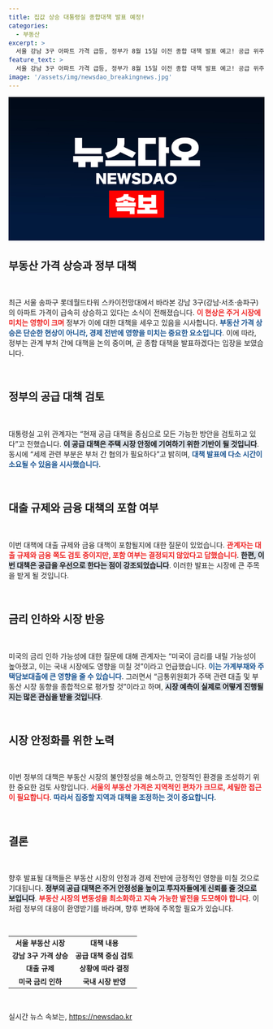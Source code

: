 ```yaml
---
title: 집값 상승 대통령실 종합대책 발표 예정!
categories:
  - 부동산
excerpt: >
  서울 강남 3구 아파트 가격 급등, 정부가 8월 15일 이전 종합 대책 발표 예고! 공급 위주로 대출 규제 논의도 이어질 전망. 금리 인하 기대감 속 부동산 시장의 향방은?
feature_text: >
  서울 강남 3구 아파트 가격 급등, 정부가 8월 15일 이전 종합 대책 발표 예고! 공급 위주로 대출 규제 논의도 이어질 전망. 금리 인하 기대감 속 부동산 시장의 향방은?
image: '/assets/img/newsdao_breakingnews.jpg'
---
```


<p><img src="/assets/img/newsdao_breakingnews.jpg" alt="implanttips 속보" /></p>

<h2 data-ke-size="size26">부동산 가격 상승과 정부 대책</h2>

<p data-ke-size="size16">&nbsp;</p>

<p>최근 서울 송파구 롯데월드타워 스카이전망대에서 바라본 강남 3구(강남·서초·송파구)의 아파트 가격이 급속히 상승하고 있다는 소식이 전해졌습니다. <b><span style="color: #ee2323;">이 현상은 주거 시장에 미치는 영향이 크며</span></b> 정부가 이에 대한 대책을 세우고 있음을 시사합니다. <b><span style="color: #1a5490;">부동산 가격 상승은 단순한 현상이 아니라, 경제 전반에 영향을 미치는 중요한 요소입니다</span></b>. 이에 따라, 정부는 관계 부처 간에 대책을 논의 중이며, 곧 종합 대책을 발표하겠다는 입장을 보였습니다.</p>

<p data-ke-size="size16">&nbsp;</p>

<h2 data-ke-size="size26">정부의 공급 대책 검토</h2>

<p data-ke-size="size16">&nbsp;</p>

<p>대통령실 고위 관계자는 “현재 공급 대책을 중심으로 모든 가능한 방안을 검토하고 있다”고 전했습니다. <b><span style="background-color: #21538527;">이 공급 대책은 주택 시장 안정에 기여하기 위한 기반이 될 것입니다</span></b>. 동시에 “세제 관련 부분은 부처 간 협의가 필요하다”고 밝히며, <b><span style="color: #1a5490;">대책 발표에 다소 시간이 소요될 수 있음을 시사했습니다</span></b>.</p>

<p data-ke-size="size16">&nbsp;</p>

<h2 data-ke-size="size26">대출 규제와 금융 대책의 포함 여부</h2>

<p data-ke-size="size16">&nbsp;</p>

<p>이번 대책에 대출 규제와 금융 대책이 포함될지에 대한 질문이 있었습니다. <b><span style="color: #ee2323;">관계자는 대출 규제와 금융 쪽도 검토 중이지만, 포함 여부는 결정되지 않았다고 답했습니다</span></b>. <b><span style="background-color: #21538527;">한편, 이번 대책은 공급을 우선으로 한다는 점이 강조되었습니다</span></b>. 이러한 발표는 시장에 큰 주목을 받게 될 것입니다.</p>

<p data-ke-size="size16">&nbsp;</p>

<h2 data-ke-size="size26">금리 인하와 시장 반응</h2>

<p data-ke-size="size16">&nbsp;</p>

<p>미국의 금리 인하 가능성에 대한 질문에 대해 관계자는 “미국이 금리를 내릴 가능성이 높아졌고, 이는 국내 시장에도 영향을 미칠 것”이라고 언급했습니다. <b><span style="color: #1a5490;">이는 가계부채와 주택담보대출에 큰 영향을 줄 수 있습니다</span></b>. 그러면서 “금통위원회가 주택 관련 대출 및 부동산 시장 동향을 종합적으로 평가할 것”이라고 하며, <b><span style="background-color: #21538527;">시장 예측이 실제로 어떻게 진행될지는 많은 관심을 받을 것입니다</span></b>.</p>

<p data-ke-size="size16">&nbsp;</p>

<h2 data-ke-size="size26">시장 안정화를 위한 노력</h2>

<p data-ke-size="size16">&nbsp;</p>

<p>이번 정부의 대책은 부동산 시장의 불안정성을 해소하고, 안정적인 환경을 조성하기 위한 중요한 검토 사항입니다. <b><span style="color: #ee2323;">서울의 부동산 가격은 지역적인 편차가 크므로, 세밀한 접근이 필요합니다</span></b>. <b><span style="color: #1a5490;">따라서 집중할 지역과 대책을 조정하는 것이 중요합니다</span></b>.</p>

<p data-ke-size="size16">&nbsp;</p>

<h2 data-ke-size="size26">결론</h2>

<p data-ke-size="size16">&nbsp;</p>

<p>향후 발표될 대책들은 부동산 시장의 안정과 경제 전반에 긍정적인 영향을 미칠 것으로 기대됩니다. <b><span style="background-color: #21538527;">정부의 공급 대책은 주거 안정성을 높이고 투자자들에게 신뢰를 줄 것으로 보입니다</span></b>. <b><span style="color: #ee2323;">부동산 시장의 변동성을 최소화하고 지속 가능한 발전을 도모해야 합니다</span></b>. 이처럼 정부의 대응이 환영받기를 바라며, 향후 변화에 주목할 필요가 있습니다.</p>

<p data-ke-size="size16">&nbsp;</p>

<table style="width: 100%; border-collapse: collapse;">
<tr>
<td style="text-align: center; height: 17px;"><b>서울 부동산 시장</b></td>
<td style="text-align: center; height: 17px;"><b>대책 내용</b></td>
</tr>
<tr>
<td style="text-align: center; height: 17px;"><b>강남 3구 가격 상승</b></td>
<td style="text-align: center; height: 17px;"><b>공급 대책 중심 검토</b></td>
</tr>
<tr>
<td style="text-align: center; height: 17px;"><b>대출 규제</b></td>
<td style="text-align: center; height: 17px;"><b>상황에 따라 결정</b></td>
</tr>
<tr>
<td style="text-align: center; height: 17px;"><b>미국 금리 인하</b></td>
<td style="text-align: center; height: 17px;"><b>국내 시장 반영</b></td>
</tr>
</table>

<p data-ke-size="size16">&nbsp;</p>
실시간 뉴스 속보는, <a href="https://newsdao.kr" rel="dofollow">https://newsdao.kr</a>


